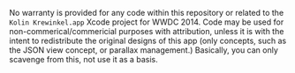 No warranty is provided for any code within this repository or related to the `Kolin Krewinkel.app` Xcode project for WWDC 2014. Code may be used for non-commerical/commericial purposes with attribution, unless it is with the intent to redistribute the original designs of this app (only concepts, such as the JSON view concept, or parallax management.) Basically, you can only scavenge from this, not use it as a basis.
